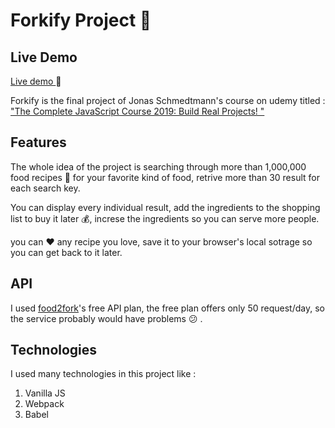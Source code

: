 # Forkify Project :hamburger:

## Live Demo
[Live demo ](https://mosaab4.github.io/):rocket:

Forkify is the final project of Jonas Schmedtmann's course on udemy titled : ["The Complete JavaScript Course 2019: Build Real Projects!
"](https://www.udemy.com/the-complete-javascript-course/) 

## Features
The whole idea of the project is searching through more than 1,000,000 food recipes :fork_and_knife: for your favorite kind of food, retrive more than 30 result for each search key.

You can display every individual result, add the ingredients to the shopping list to buy it later :moneybag:, increse the ingredients so you can serve more people.

you can :heart: any recipe you love, save it to your browser's local sotrage so you can get back to it later.

## API
I used [food2fork](https://www.food2fork.com)'s free API plan, the free plan offers only 50 request/day, so the service probably would have problems :confused: .

## Technologies
I used many technologies in this project like :
1. Vanilla JS
2. Webpack
3. Babel 



